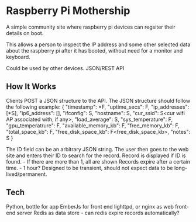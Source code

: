 Raspberry Pi Mothership
==============================================================================
A simple community site where raspberry pi devices can regsiter their details
on boot.

This allows a person to inspect the IP address and some other selected data
about the raspberry pi after it has booted, without need for a monitor and
keyboard.

Could be used by other devices.
JSON/REST API


How It Works
------------------------------------------------------------------------------
Clients POST a JSON structure to the API.
The JSON structure should follow the following example:
  {
      "timestamp": *F<seconds since epch UTC>,
      "uptime_secs": F<uptime seconds>,
      "ip_addresses": [*S<ipv4 address>],
      "ip6_address": [<ipv6 address>],
      "ifconfig": S<ifconfig text>,
      "hostname": S<hostname>,
      "cur_ssid": S<cur wifi AP associated with, if any>,
      "load_average": S<load average>,
      "sys_temperature": F<sys temperature deg. C>,
      "gpu_temperatrure": F<gpu temeratrure deg. C>,
      "available_memory_kb": F<available memory kb>,
      "free_memory_kb": F<free memory kb>,
      "total_space_kb": F<total disk space kb>,
      "free_disk_space_kb": F<free_disk_space_kb>,
      "notes": S<free text>
  }


The ID field can be an arbitrary JSON string.
The user then goes to the web site and enters their ID to search for the record.
Record is displayed if ID is found.
    - If there are more than 1, all are shown
Records expire after a certain time.
    - 1 hour?
Designed to be transient, should not expect data to be long-lived/permanent.


Tech
------------------------------------------------------------------------------
Python, bottle for app
EmberJs for front end
lighttpd, or nginx as web front-end server
Redis as data store
    - can redis expire records automatically?

